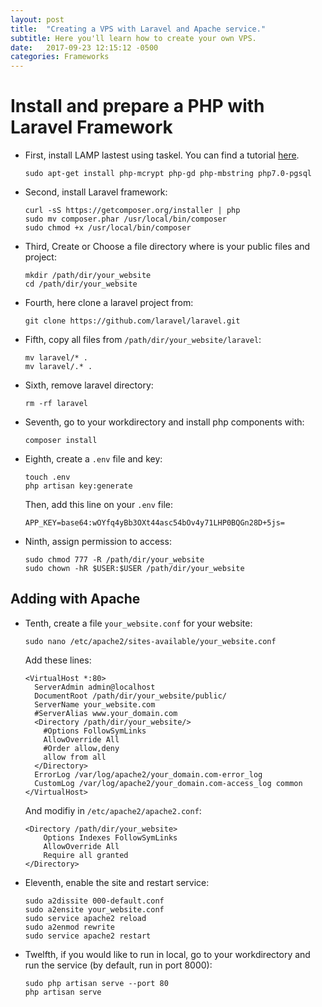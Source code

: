 ```yaml
---
layout: post
title:  "Creating a VPS with Laravel and Apache service."
subtitle: Here you'll learn how to create your own VPS.
date:   2017-09-23 12:15:12 -0500
categories: Frameworks
---
```

# Install and prepare a PHP with Laravel Framework

* First, install LAMP lastest using taskel. You can find a tutorial [here][tasksel-tuto].

      sudo apt-get install php-mcrypt php-gd php-mbstring php7.0-pgsql

* Second, install Laravel framework:

      curl -sS https://getcomposer.org/installer | php
      sudo mv composer.phar /usr/local/bin/composer
      sudo chmod +x /usr/local/bin/composer

* Third, Create or Choose a file directory where is your public files and project:

      mkdir /path/dir/your_website
      cd /path/dir/your_website

* Fourth, here clone a laravel project from:

      git clone https://github.com/laravel/laravel.git

* Fifth, copy all files from `/path/dir/your_website/laravel`:

      mv laravel/* .
      mv laravel/.* .

* Sixth, remove laravel directory:

      rm -rf laravel

* Seventh, go to your workdirectory and install php components with:

      composer install

* Eighth, create a `.env` file and key:

      touch .env
      php artisan key:generate

  Then, add this line on your `.env` file:
  
      APP_KEY=base64:wOYfq4yBb3OXt44asc54bOv4y71LHP0BQGn28D+5js=

* Ninth, assign permission to access:

      sudo chmod 777 -R /path/dir/your_website
      sudo chown -hR $USER:$USER /path/dir/your_website

## Adding with Apache

* Tenth, create a file `your_website.conf` for your website:

      sudo nano /etc/apache2/sites-available/your_website.conf

  Add these lines:
  
      <VirtualHost *:80>
        ServerAdmin admin@localhost
        DocumentRoot /path/dir/your_website/public/
        ServerName your_website.com
        #ServerAlias www.your_domain.com
        <Directory /path/dir/your_website/>
          #Options FollowSymLinks
          AllowOverride All
          #Order allow,deny
          allow from all
        </Directory>
        ErrorLog /var/log/apache2/your_domain.com-error_log
        CustomLog /var/log/apache2/your_domain.com-access_log common
      </VirtualHost>

  And modifiy in `/etc/apache2/apache2.conf`:
  
      <Directory /path/dir/your_website>
          Options Indexes FollowSymLinks
          AllowOverride All
          Require all granted
      </Directory>
  
* Eleventh, enable the site and restart service:

      sudo a2dissite 000-default.conf
      sudo a2ensite your_website.conf
      sudo service apache2 reload
      sudo a2enmod rewrite
      sudo service apache2 restart

* Twelfth, if you would like to run in local, go to your workdirectory and run the service (by default, run in port 8000):

      sudo php artisan serve --port 80
      php artisan serve

[tasksel-tuto]:  /software-bundles/Using-Tasksel_to_install_LAMP_server
